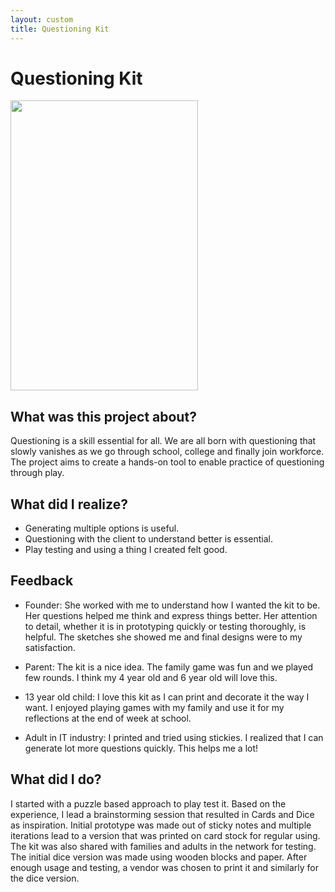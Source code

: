 ```yaml
---
layout: custom
title: Questioning Kit
---
```


# Questioning Kit


<div markdown="0" class="grid-container">
	<div class="grid-child">
    	<img src="artifacts/Poster-ToyDesign.png" width="300" height="464"/>
	</div>
	<div class="grid-child">
		<h2>What was this project about?</h2>
		<p>Questioning is a skill essential for all. We are all born with questioning that slowly vanishes as we go through school, college and finally join workforce. The project aims to create a hands-on tool to enable practice of questioning through play.</p>
		<h2>What did I realize?</h2>
		<ul>
			<li>Generating multiple options is useful.</li>
			<li>Questioning with the client to understand better is essential.</li>
			<li>Play testing and using a thing I created felt good.</li>
		</ul>
	</div>
</div>


## Feedback
* Founder:  She worked with me to understand how I wanted the kit to be. Her questions helped me think and express things better. Her attention to detail, whether it is in prototyping quickly or testing thoroughly, is helpful. The sketches she showed me and final designs were to my satisfaction. 

* Parent: The kit is a nice idea. The family game was fun and we played few rounds. I think my 4 year old and 6 year old will love this.

* 13 year old child: I love this kit as I can print and decorate it the way I want. I enjoyed playing games with my family and use it for my reflections at the end of week at school.

* Adult in IT industry: I printed and tried using stickies. I realized that I can generate lot more questions quickly. This helps me a lot!


## What did I do?

I started with a puzzle based approach to play test it. Based on the experience, I lead a brainstorming session that resulted in Cards and Dice as inspiration. Initial prototype was made out of sticky notes and multiple iterations lead to a version that was printed on card stock for regular using. The kit was also shared with families and adults in the network for testing. The initial dice version was made using wooden blocks and paper. After enough usage and testing, a vendor was chosen to print it and similarly for the dice version.

